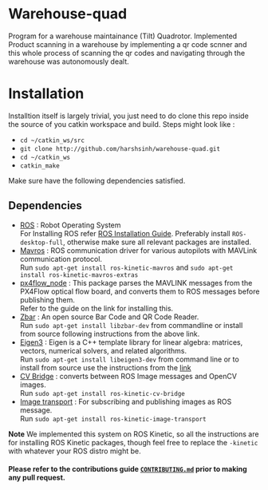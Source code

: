 # Warehouse-quad
Program for a warehouse maintainance (Tilt) Quadrotor. Implemented Product scanning in a warehouse by implementing a qr code scnner and this whole process of scanning the qr codes and navigating through the warehouse was autonomously dealt. 

# Installation

Installtion itself is largely trivial, you just need to do clone this repo inside the source of you catkin workspace and build.
Steps might look like : 
* `cd ~/catkin_ws/src`
* `git clone http://github.com/harshsinh/warehouse-quad.git`
* `cd ~/catkin_ws`
* `catkin_make`

Make sure have the following dependencies satisfied.

## Dependencies
* [ROS](www.ros.org) : Robot Operating System  
For Installing ROS refer [ROS Installation Guide](http://wiki.ros.org/ROS/Installation). Preferably install `ROS-desktop-full`, otherwise make sure all relevant packages are installed.
* [Mavros](http://wiki.ros.org/mavros) : ROS communication driver for various autopilots with MAVLink communication protocol.  
Run `sudo apt-get install ros-kinetic-mavros` and `sudo apt-get install ros-kinetic-mavros-extras`
* [px4flow_node](http://wiki.ros.org/px4flow_node) : This package parses the MAVLINK messages from the PX4Flow optical flow board, and converts them to ROS messages before publishing them.  
Refer to the guide on the link for installing this.
* [Zbar](https://github.com/ZBar/ZBar) : An open source Bar Code and QR Code Reader.  
Run `sudo apt-get install libzbar-dev` from commandline or install from source following instructions from the above link.   
* [Eigen3](http://eigen.tuxfamily.org/dox/) : Eigen is a C++ template library for linear algebra: matrices, vectors, numerical solvers, and related algorithms.  
Run `sudo apt-get install libeigen3-dev` from command line or to install from source use the instructions from the [link](https://bitbucket.org/eigen/eigen/src/034b6c3e101792a3cc3ccabd9bfaddcabe85bb58/INSTALL?at=default&fileviewer=file-view-default)
* [CV Bridge](http://wiki.ros.org/cv_bridge) : converts between ROS Image messages and OpenCV images.  
Run `sudo apt-get install ros-kinetic-cv-bridge`
* [Image transport](http://wiki.ros.org/image_transport) : For subscribing and publishing images as ROS message.  
Run `sudo apt-get install ros-kinetic-image-transport`

**Note**  We implemented this system on ROS Kinetic, so all the instructions are for installing ROS Kinetic packages, though feel free to replace the `-kinetic` with whatever your ROS distro might be.

#### Please refer to the contributions guide [`CONTRIBUTING.md`](https://github.com/harshsinh/warehouse-quad/blob/master/CONTRIBUTING.md) prior to making any pull request.
